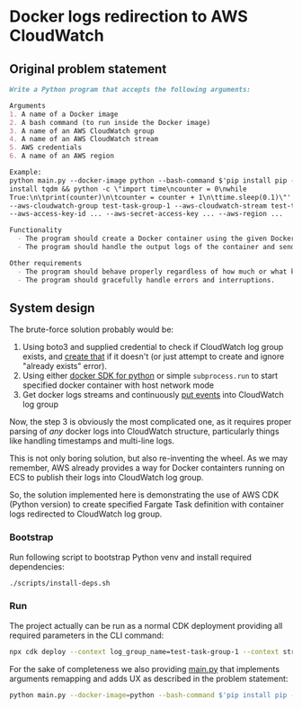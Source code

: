 # Docker logs redirection to AWS CloudWatch

## Original problem statement

```md
Write a Python program that accepts the following arguments:

Arguments
1. A name of a Docker image
2. A bash command (to run inside the Docker image)
3. A name of an AWS CloudWatch group
4. A name of an AWS CloudWatch stream
5. AWS credentials
6. A name of an AWS region

Example:
python main.py --docker-image python --bash-command $'pip install pip -U && pip
install tqdm && python -c \"import time\ncounter = 0\nwhile
True:\n\tprint(counter)\n\tcounter = counter + 1\n\ttime.sleep(0.1)\"'
--aws-cloudwatch-group test-task-group-1 --aws-cloudwatch-stream test-task-stream-1
--aws-access-key-id ... --aws-secret-access-key ... --aws-region ...

Functionality
  - The program should create a Docker container using the given Docker image name, and the given bash command
  - The program should handle the output logs of the container and send them to the given AWS CloudWatch group/stream using the given AWS credentials. If the corresponding AWS CloudWatch group or stream does not exist, it should create it using the given AWS credentials.

Other requirements
  - The program should behave properly regardless of how much or what kind of logs the container outputs.
  - The program should gracefully handle errors and interruptions.
```

## System design

The brute-force solution probably would be:

1. Using boto3 and supplied credential to check if CloudWatch log group exists, and [create that](https://boto3.amazonaws.com/v1/documentation/api/latest/reference/services/logs/client/create_log_group.html) if it doesn't (or just attempt to create and ignore "already exists" error).
2. Using either [docker SDK for python](https://pypi.org/project/docker/) or simple `subprocess.run` to start specified docker container with host network mode
3. Get docker logs streams and continuously [put events](https://boto3.amazonaws.com/v1/documentation/api/1.9.42/reference/services/events.html#CloudWatchEvents.Client.put_events) into CloudWatch log group

Now, the step 3 is obviously the most complicated one, as it requires proper parsing of _any_ docker logs into CloudWatch structure, particularly things like handling timestamps and multi-line logs.

This is not only boring solution, but also re-inventing the wheel. As we may remember, AWS already provides a way for Docker containters running on ECS to publish their logs into CloudWatch log group.

So, the solution implemented here is demonstrating the use of AWS CDK (Python version) to create specified Fargate Task definition with container logs redirected to CloudWatch log group.

### Bootstrap

Run following script to bootstrap Python venv and install required dependencies:

```sh
./scripts/install-deps.sh
```

### Run

The project actually can be run as a normal CDK deployment providing all required parameters in the CLI command:

```sh
npx cdk deploy --context log_group_name=test-task-group-1 --context stream_prefix=test-task-stream-1 --context container_image=python --context container_command='pip install pip -U && pip install tqdm && python -c \"import time\ncounter = 0\nwhile True:\n\tprint(counter)\n\tcounter = counter + 1\n\ttime.sleep(0.1)\"'
```

For the sake of completeness we also providing [main.py](./main.py) that implements arguments remapping and adds UX as described in the problem statement:

```sh
python main.py --docker-image=python --bash-command $'pip install pip -U && pip install tqdm && python -c \"import time\ncounter = 0\nwhile True:\n\tprint(counter)\n\tcounter = counter + 1\n\ttime.sleep(0.1)\"' --aws-cloudwatch-group test-task-group-1 --aws-cloudwatch-stream test-task-stream-1 --aws-region eu-west-1
```
